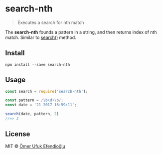# search-nth

> Executes a search for nth match

The **search-nth** founds a pattern in a string, and then returns index of nth match. Similar to [search()](https://developer.mozilla.org/en-US/docs/Web/JavaScript/Reference/Global_Objects/String/search) method.

## Install

```
npm install --save search-nth
```

## Usage

```js
const search = require('search-nth');

const pattern = /\b\d+\b/;
const date = '21 2017 16:59:11';

search(date, pattern, 2)
//=> 3
```

## License

MIT © [Ömer Ufuk Efendioğlu](https://ufukomer.github.io)
